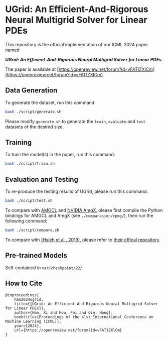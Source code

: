 # UGrid: An Efficient-And-Rigorous Neural Multigrid Solver for Linear PDEs

This repository is the official implementation of our ICML 2024 paper named

***UGrid: An Efficient-And-Rigorous Neural Multigrid Solver for Linear PDEs***.

The paper is available at [https://openreview.net/forum?id=vFATIZXlCm](https://openreview.net/forum?id=vFATIZXlCm). 

## Data Generation

To generate the dataset, run this command:

```bash
bash ./script/generate.sh
```

Please modify `generate.sh` to generate the `train`, `evaluate` and `test` datasets of the desired size. 

## Training

To train the model(s) in the paper, run this command:

```bash
bash ./script/train.sh
```

## Evaluation and Testing

To re-produce the testing results of UGrid, please run this command: 

```bash
bash ./script/test.sh
```

To compare with 
[AMGCL](https://github.com/ddemidov/amgcl) and [NVIDIA AmgX](https://developer.nvidia.com/amgx), 
please first compile the Python bindings for AMGCL and AmgX (see `./comparasion/cpmg/`), 
then run the following command:

```bash
bash ./script/compare.sh
```

To compare with [(Hsieh et al., 2019)](https://openreview.net/forum?id=rklaWn0qK7), 
please refer to [their offical repository](https://github.com/ermongroup/Neural-PDE-Solver). 

## Pre-trained Models

Self-contained in `var/checkpoint/22/`. 

## How to Cite

```
@inproceedings{
    han2024ugrid,
    title={{UGrid: An Efficient-And-Rigorous Neural Multigrid Solver for Linear PDEs}},
    author={Han, Xi and Hou, Fei and Qin, Hong},
    booktitle={Proceedings of the 41st International Conference on Machine Learning (ICML)},
    year={2024},
    url={https://openreview.net/forum?id=vFATIZXlCm}
}
```
